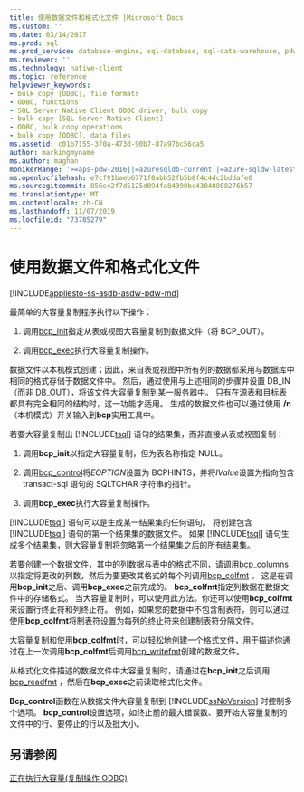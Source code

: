 ```yaml
---
title: 使用数据文件和格式化文件 |Microsoft Docs
ms.custom: ''
ms.date: 03/14/2017
ms.prod: sql
ms.prod_service: database-engine, sql-database, sql-data-warehouse, pdw
ms.reviewer: ''
ms.technology: native-client
ms.topic: reference
helpviewer_keywords:
- bulk copy [ODBC], file formats
- ODBC, functions
- SQL Server Native Client ODBC driver, bulk copy
- bulk copy [SQL Server Native Client]
- ODBC, bulk copy operations
- bulk copy [ODBC], data files
ms.assetid: c01b7155-3f0a-473d-90b7-87a97bc56ca5
author: markingmyname
ms.author: maghan
monikerRange: '>=aps-pdw-2016||=azuresqldb-current||=azure-sqldw-latest||>=sql-server-2016||=sqlallproducts-allversions||>=sql-server-linux-2017||=azuresqldb-mi-current'
ms.openlocfilehash: e7cf91baeb6771f0abb52fb5b8f4c4dc2bddafe0
ms.sourcegitcommit: 856e42f7d5125d094fa84390bc43048808276b57
ms.translationtype: MT
ms.contentlocale: zh-CN
ms.lasthandoff: 11/07/2019
ms.locfileid: "73785279"
---
```

# <a name="using-data-files-and-format-files"></a>使用数据文件和格式化文件
[!INCLUDE[appliesto-ss-asdb-asdw-pdw-md](../../includes/appliesto-ss-asdb-asdw-pdw-md.md)]

  最简单的大容量复制程序执行以下操作：  
  
1.  调用[bcp_init](../../relational-databases/native-client-odbc-extensions-bulk-copy-functions/bcp-init.md)指定从表或视图大容量复制到数据文件（将 BCP_OUT）。  
  
2.  调用[bcp_exec](../../relational-databases/native-client-odbc-extensions-bulk-copy-functions/bcp-exec.md)执行大容量复制操作。  
  
 数据文件以本机模式创建；因此，来自表或视图中所有列的数据都采用与数据库中相同的格式存储于数据文件中。 然后，通过使用与上述相同的步骤并设置 DB_IN（而非 DB_OUT），将该文件大容量复制到某一服务器中。 只有在源表和目标表都具有完全相同的结构时，这一功能才适用。 生成的数据文件也可以通过使用 **/n** （本机模式）开关输入到**bcp**实用工具中。  
  
 若要大容量复制出 [!INCLUDE[tsql](../../includes/tsql-md.md)] 语句的结果集，而非直接从表或视图复制：  
  
1.  调用**bcp_init**以指定大容量复制，但为表名称指定 NULL。  
  
2.  调用[bcp_control](../../relational-databases/native-client-odbc-extensions-bulk-copy-functions/bcp-control.md)将*EOPTION*设置为 BCPHINTS，并将*IValue*设置为指向包含 transact-sql 语句的 SQLTCHAR 字符串的指针。  
  
3.  调用**bcp_exec**执行大容量复制操作。  

 [!INCLUDE[tsql](../../includes/tsql-md.md)] 语句可以是生成某一结果集的任何语句。 将创建包含 [!INCLUDE[tsql](../../includes/tsql-md.md)] 语句的第一个结果集的数据文件。 如果 [!INCLUDE[tsql](../../includes/tsql-md.md)] 语句生成多个结果集，则大容量复制将忽略第一个结果集之后的所有结果集。  
  
 若要创建一个数据文件，其中的列数据与表中的格式不同，请调用[bcp_columns](../../relational-databases/native-client-odbc-extensions-bulk-copy-functions/bcp-columns.md)以指定将更改的列数，然后为要更改其格式的每个列调用[bcp_colfmt](../../relational-databases/native-client-odbc-extensions-bulk-copy-functions/bcp-colfmt.md) 。 这是在调用**bcp_init**之后、调用**bcp_exec**之前完成的。 **bcp_colfmt**指定列数据在数据文件中的存储格式。 当大容量复制时，可以使用此方法。你还可以使用**bcp_colfmt**来设置行终止符和列终止符。 例如，如果您的数据中不包含制表符，则可以通过使用**bcp_colfmt**将制表符设置为每列的终止符来创建制表符分隔文件。  
  
 大容量复制和使用**bcp_colfmt**时，可以轻松地创建一个格式文件，用于描述你通过在上一次调用**bcp_colfmt**后调用[bcp_writefmt](../../relational-databases/native-client-odbc-extensions-bulk-copy-functions/bcp-writefmt.md)创建的数据文件。  
  
 从格式化文件描述的数据文件中大容量复制时，请通过在**bcp_init**之后调用[bcp_readfmt](../../relational-databases/native-client-odbc-extensions-bulk-copy-functions/bcp-readfmt.md) ，然后在**bcp_exec**之前读取格式化文件。  
  
 **Bcp_control**函数在从数据文件大容量复制到 [!INCLUDE[ssNoVersion](../../includes/ssnoversion-md.md)] 时控制多个选项。 **bcp_control**设置选项，如终止前的最大错误数、要开始大容量复制的文件中的行、要停止的行以及批大小。  
  
## <a name="see-also"></a>另请参阅  
 [正在执行大容量&#40;复制操作 ODBC&#41;](../../relational-databases/native-client-odbc-bulk-copy-operations/performing-bulk-copy-operations-odbc.md)  
  
  
